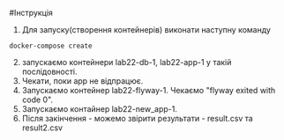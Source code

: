 #Інструкція

1) Для запуску(створення контейнерів) виконати наступну команду

```bach
docker-compose create 
```
2) запускаємо контейнери lab22-db-1, lab22-app-1 у такій послідовності.
3) Чекати, поки app не відпрацює.
4) Запускаємо контейнер lab22-flyway-1. Чекаємо "flyway exited with code 0".
5) Запускаємо контайнер lab22-new_app-1. 
6) Після закінчення - можемо звірити результати - result.csv та result2.csv
